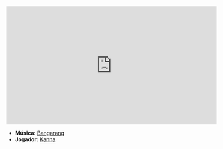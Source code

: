<iframe width="560" height="315" src="https://www.youtube.com/embed/YJVmu6yttiw?si=a7MRtejTK6WUSz1m" title="YouTube video player" frameborder="0" allow="accelerometer; autoplay; clipboard-write; encrypted-media; gyroscope; picture-in-picture; web-share" referrerpolicy="strict-origin-when-cross-origin" allowfullscreen></iframe>

- **Música:** [Bangarang](content/Músicas/Bangarang.md)
- **Jogador:** [Kanna](content/Jogadores/Kanna.md)